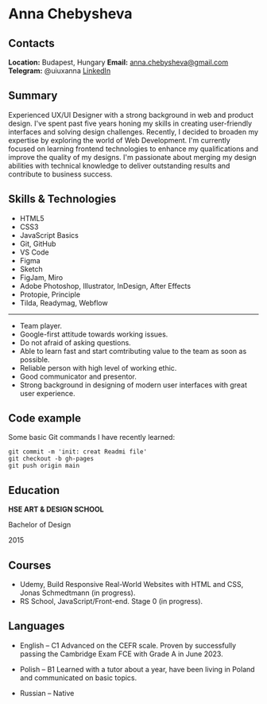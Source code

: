 # Anna Chebysheva

## Contacts

**Location:** Budapest, Hungary
**Email:** anna.chebysheva@gmail.com
**Telegram:** @uiuxanna
[LinkedIn](https://www.linkedin.com/in/annachebysheva/)

## Summary

Experienced UX/UI Designer with a strong background in web and product design. I've spent past five years honing my skills in creating user-friendly interfaces and solving design challenges. Recently, I decided to broaden my expertise by exploring the world of Web Development. I'm currently focused on learning frontend technologies to enhance my qualifications and improve the quality of my designs. I'm passionate about merging my design abilities with technical knowledge to deliver outstanding results and contribute to business success.

## Skills & Technologies

- HTML5
- CSS3
- JavaScript Basics
- Git, GitHub
- VS Code
- Figma
- Sketch
- FigJam, Miro
- Adobe Photoshop, Illustrator, InDesign, After Effects
- Protopie, Principle
- Tilda, Readymag, Webflow

---

- Team player.
- Google-first attitude towards working issues.
- Do not afraid of asking questions.
- Able to learn fast and start comtributing value to the team as soon as possible.
- Reliable person with high level of working ethic.
- Good communicator and presentor.
- Strong background in designing of modern user interfaces with great user experience.

## Code example

Some basic Git commands I have recently learned:

```
git commit -m 'init: creat Readmi file'
git checkout -b gh-pages
git push origin main
```

## Education

**HSE ART & DESIGN SCHOOL**

Bachelor of Design

2015

## Courses

- Udemy, Build Responsive Real-World Websites with HTML and CSS, Jonas Schmedtmann (in progress).
- RS School, JavaScript/Front-end. Stage 0 (in progress).

## Languages

- English – C1 Advanced on the CEFR scale.
  Proven by successfully passing the Cambridge Exam FCE with Grade A in June 2023.

- Polish – B1
  Learned with a tutor about a year, have been living in Poland and communicated on basic topics.

- Russian – Native
